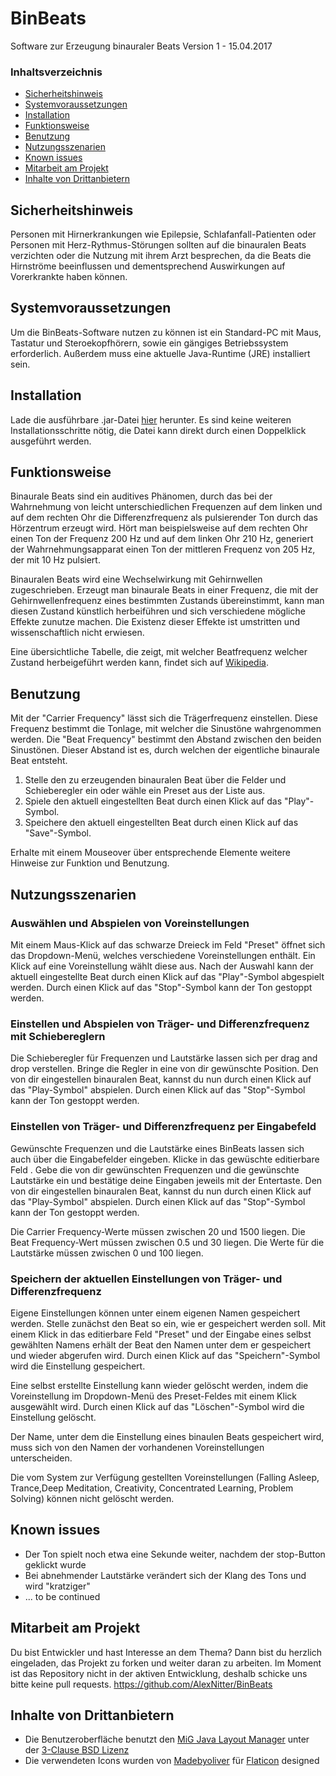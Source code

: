 # BinBeats
Software zur Erzeugung binauraler Beats
Version 1 - 15.04.2017 


### Inhaltsverzeichnis

- [Sicherheitshinweis](#sicherheitshinweis)
- [Systemvoraussetzungen](#systemvoraussetzungen)
- [Installation](#installation)
- [Funktionsweise](#funktionsweise)
- [Benutzung](#benutzung)
- [Nutzungsszenarien](#nutzungsszenarien)
- [Known issues](#known-issues)
- [Mitarbeit am Projekt](#mitarbeit-am-projekt)
- [Inhalte von Drittanbietern](#inhalte-von-drittanbietern)

## Sicherheitshinweis
Personen mit Hirnerkrankungen wie Epilepsie, Schlafanfall-Patienten oder Personen mit Herz-Rythmus-Störungen sollten auf die binauralen Beats verzichten oder die Nutzung mit ihrem Arzt besprechen, da die Beats die Hirnströme beeinflussen und dementsprechend Auswirkungen auf Vorerkrankte haben können.

## Systemvoraussetzungen
Um die BinBeats-Software nutzen zu können ist ein Standard-PC mit Maus, Tastatur und Steroekopfhörern, sowie ein gängiges Betriebssystem erforderlich. Außerdem muss eine aktuelle Java-Runtime (JRE) installiert sein.

## Installation
Lade die ausführbare .jar-Datei [hier](https://github.com/AlexNitter/BinBeats/raw/master/build/BinBeats.jar) herunter. Es sind keine weiteren Installationsschritte nötig, die Datei kann direkt durch einen Doppelklick ausgeführt werden.

## Funktionsweise
Binaurale Beats sind ein auditives Phänomen, durch das bei der Wahrnehmung von leicht unterschiedlichen Frequenzen auf dem linken und auf dem rechten Ohr die Differenzfrequenz als pulsierender Ton durch das Hörzentrum erzeugt wird.
Hört man beispielsweise auf dem rechten Ohr einen Ton der Frequenz 200 Hz und auf dem linken Ohr 210 Hz, generiert der Wahrnehmungsapparat einen Ton der mittleren Frequenz von 205 Hz, der mit 10 Hz pulsiert.

Binauralen Beats wird eine Wechselwirkung mit Gehirnwellen zugeschrieben. Erzeugt man binaurale Beats in einer Frequenz, die mit der Gehirnwellenfrequenz eines bestimmten Zustands übereinstimmt, kann man diesen Zustand künstlich herbeiführen und sich verschiedene mögliche Effekte zunutze machen. Die Existenz dieser Effekte ist umstritten und wissenschaftlich nicht erwiesen.

Eine übersichtliche Tabelle, die zeigt, mit welcher Beatfrequenz welcher Zustand herbeigeführt werden kann, findet sich auf [Wikipedia](https://de.wikipedia.org/wiki/Elektroenzephalografie#Beeinflussung_der_Gehirnwellen).

## Benutzung

Mit der "Carrier Frequency" lässt sich die Trägerfrequenz einstellen. Diese Frequenz bestimmt die Tonlage, mit welcher die Sinustöne wahrgenommen werden. Die "Beat Frequency" bestimmt den Abstand zwischen den beiden Sinustönen. Dieser Abstand ist es, durch welchen der eigentliche binaurale Beat entsteht.

1. Stelle den zu erzeugenden binauralen Beat über die Felder und Schieberegler ein oder wähle ein Preset aus der Liste aus.
2. Spiele den aktuell eingestellten Beat durch einen Klick auf das "Play"-Symbol.
3. Speichere den aktuell eingestellten Beat durch einen Klick auf das "Save"-Symbol.

Erhalte mit einem Mouseover über entsprechende Elemente weitere Hinweise zur Funktion und Benutzung.

## Nutzungsszenarien

### Auswählen und Abspielen von Voreinstellungen
 
Mit einem Maus-Klick auf das schwarze Dreieck im Feld "Preset" öffnet sich das Dropdown-Menü, welches verschiedene Voreinstellungen enthält. Ein Klick auf eine Voreinstellung wählt diese aus. Nach der Auswahl kann der aktuell eingestellte Beat durch einen Klick auf das "Play"-Symbol abgespielt werden. Durch einen Klick auf das "Stop"-Symbol kann der Ton gestoppt werden.
 
### Einstellen und Abspielen von Träger- und Differenzfrequenz mit Schiebereglern

Die Schieberegler für Frequenzen und Lautstärke lassen sich per drag and drop verstellen. Bringe die Regler in eine von dir gewünschte Position. Den von dir eingestellen binauralen Beat, kannst du nun durch einen Klick auf das "Play-Symbol" abspielen. Durch einen Klick auf das "Stop"-Symbol kann der Ton gestoppt werden.

### Einstellen von Träger- und Differenzfrequenz per Eingabefeld

Gewünschte Frequenzen und die Lautstärke eines BinBeats lassen sich auch über die Eingabefelder eingeben. Klicke in das gewüschte editierbare Feld . Gebe die von dir gewünschten Frequenzen und die gewünschte Lautstärke ein und bestätige deine Eingaben jeweils mit der Entertaste. Den von dir eingestellen binauralen Beat, kannst du nun durch einen Klick auf das "Play-Symbol" abspielen. Durch einen Klick auf das "Stop"-Symbol kann der Ton gestoppt werden.

Die Carrier Frequency-Werte müssen zwischen 20 und 1500 liegen. 
Die Beat Frequency-Wert müssen zwischen 0.5 und 30 liegen.
Die Werte für die Lautstärke müssen zwischen 0 und 100 liegen. 

### Speichern der aktuellen Einstellungen von Träger- und Differenzfrequenz

Eigene Einstellungen können unter einem eigenen Namen gespeichert werden. Stelle zunächst den Beat so ein, wie er gespeichert werden soll. Mit einem Klick in das editierbare Feld "Preset" und der Eingabe eines selbst gewählten Namens erhält der Beat den Namen unter dem er gespeichert und wieder abgerufen wird. Durch einen Klick auf das "Speichern"-Symbol wird die Einstellung gespeichert.
 
Eine selbst erstellte Einstellung kann wieder gelöscht werden, indem die Voreinstellung im Dropdown-Menü des Preset-Feldes mit einem Klick ausgewählt wird. Durch einen Klick auf das "Löschen"-Symbol wird die Einstellung gelöscht. 

Der Name, unter dem die Einstellung eines binaulen Beats gespeichert wird, muss sich von den Namen der vorhandenen Voreinstellungen unterscheiden. 

Die vom System zur Verfügung gestellten Voreinstellungen (Falling Asleep, Trance,Deep Meditation, Creativity, Concentrated Learning, Problem Solving) können nicht gelöscht werden.

## Known issues
- Der Ton spielt noch etwa eine Sekunde weiter, nachdem der stop-Button geklickt wurde
- Bei abnehmender Lautstärke verändert sich der Klang des Tons und wird "kratziger"
- ... to be continued

## Mitarbeit am Projekt
Du bist Entwickler und hast Interesse an dem Thema? Dann bist du herzlich eingeladen, das Projekt zu forken und weiter daran zu arbeiten. Im Moment ist das Repository nicht in der aktiven Entwicklung, deshalb schicke uns bitte keine pull requests. https://github.com/AlexNitter/BinBeats 

## Inhalte von Drittanbietern
* Die Benutzeroberfläche benutzt den [MiG Java Layout Manager](http://miglayout.com/) unter der [3-Clause BSD Lizenz](https://opensource.org/licenses/BSD-3-Clause)
* Die verwendeten Icons wurden von [Madebyoliver](http://www.flaticon.com/authors/madebyoliver) für [Flaticon](http://www.flaticon.com/packs/essential-collection) designed
